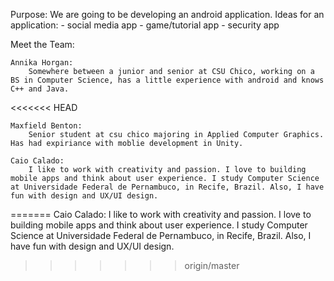 Purpose: We are going to be developing an android application.
            Ideas for an application:
            - social media app
            - game/tutorial app
            - security app

Meet the Team:
    
    Annika Horgan:
        Somewhere between a junior and senior at CSU Chico, working on a BS in Computer Science, has a little experience with android and knows C++ and Java.

<<<<<<< HEAD
	
	Maxfield Benton: 
		Senior student at csu chico majoring in Applied Computer Graphics. Has had expiriance with moblie development in Unity.

	Caio Calado:
        I like to work with creativity and passion. I love to building mobile apps and think about user experience. I study Computer Science at Universidade Federal de Pernambuco, in Recife, Brazil. Also, I have fun with design and UX/UI design.

		
=======
	Caio Calado:
        I like to work with creativity and passion. I love to building mobile apps and think about user experience. I study Computer Science at Universidade Federal de Pernambuco, in Recife, Brazil. Also, I have fun with design and UX/UI design.
>>>>>>> origin/master
